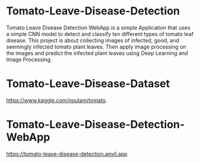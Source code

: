 # Tomato-Leave-Disease-Detection
Tomato Leave Disease Detection WebApp is a simple Application that uses a simple CNN model to detect and classify ten different types of tomato leaf disease. This project is about collecting images of infected, good, and seemingly infected tomato plant leaves. Then apply image processing on the images and predict the infected plant leaves using Deep Learning and Image Processing.
# Tomato-Leave-Disease-Dataset
 https://www.kaggle.com/noulam/tomato.
# Tomato-Leave-Disease-Detection-WebApp
https://tomato-leave-disease-detection.anvil.app
